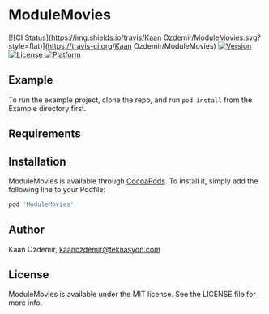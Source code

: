 # ModuleMovies

[![CI Status](https://img.shields.io/travis/Kaan Ozdemir/ModuleMovies.svg?style=flat)](https://travis-ci.org/Kaan Ozdemir/ModuleMovies)
[![Version](https://img.shields.io/cocoapods/v/ModuleMovies.svg?style=flat)](https://cocoapods.org/pods/ModuleMovies)
[![License](https://img.shields.io/cocoapods/l/ModuleMovies.svg?style=flat)](https://cocoapods.org/pods/ModuleMovies)
[![Platform](https://img.shields.io/cocoapods/p/ModuleMovies.svg?style=flat)](https://cocoapods.org/pods/ModuleMovies)

## Example

To run the example project, clone the repo, and run `pod install` from the Example directory first.

## Requirements

## Installation

ModuleMovies is available through [CocoaPods](https://cocoapods.org). To install
it, simply add the following line to your Podfile:

```ruby
pod 'ModuleMovies'
```

## Author

Kaan Ozdemir, kaanozdemir@teknasyon.com

## License

ModuleMovies is available under the MIT license. See the LICENSE file for more info.
